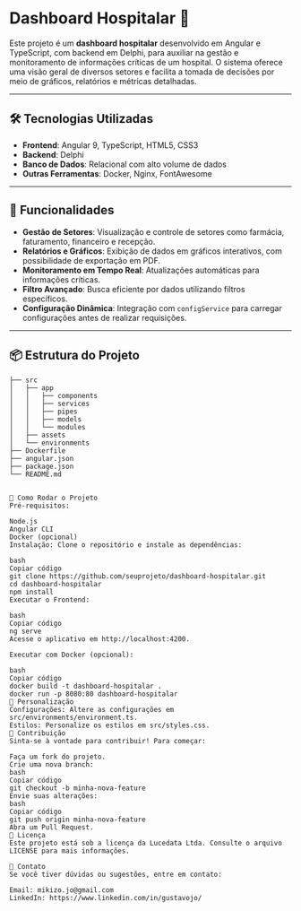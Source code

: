 # Dashboard Hospitalar 🏥

Este projeto é um **dashboard hospitalar** desenvolvido em Angular e TypeScript, com backend em Delphi, para auxiliar na gestão e monitoramento de informações críticas de um hospital. O sistema oferece uma visão geral de diversos setores e facilita a tomada de decisões por meio de gráficos, relatórios e métricas detalhadas.

---

## 🛠 Tecnologias Utilizadas

- **Frontend**: Angular 9, TypeScript, HTML5, CSS3
- **Backend**: Delphi
- **Banco de Dados**: Relacional com alto volume de dados
- **Outras Ferramentas**: Docker, Nginx, FontAwesome

---

## 🎯 Funcionalidades

- **Gestão de Setores**: Visualização e controle de setores como farmácia, faturamento, financeiro e recepção.
- **Relatórios e Gráficos**: Exibição de dados em gráficos interativos, com possibilidade de exportação em PDF.
- **Monitoramento em Tempo Real**: Atualizações automáticas para informações críticas.
- **Filtro Avançado**: Busca eficiente por dados utilizando filtros específicos.
- **Configuração Dinâmica**: Integração com `configService` para carregar configurações antes de realizar requisições.

---

## 📦 Estrutura do Projeto

```plaintext
├── src
│   ├── app
│   │   ├── components
│   │   ├── services
│   │   ├── pipes
│   │   ├── models
│   │   └── modules
│   ├── assets
│   └── environments
├── Dockerfile
├── angular.json
├── package.json
└── README.md


🚀 Como Rodar o Projeto
Pré-requisitos:

Node.js
Angular CLI
Docker (opcional)
Instalação: Clone o repositório e instale as dependências:

bash
Copiar código
git clone https://github.com/seuprojeto/dashboard-hospitalar.git
cd dashboard-hospitalar
npm install
Executar o Frontend:

bash
Copiar código
ng serve
Acesse o aplicativo em http://localhost:4200.

Executar com Docker (opcional):

bash
Copiar código
docker build -t dashboard-hospitalar .
docker run -p 8080:80 dashboard-hospitalar
🧩 Personalização
Configurações: Altere as configurações em src/environments/environment.ts.
Estilos: Personalize os estilos em src/styles.css.
📝 Contribuição
Sinta-se à vontade para contribuir! Para começar:

Faça um fork do projeto.
Crie uma nova branch:
bash
Copiar código
git checkout -b minha-nova-feature
Envie suas alterações:
bash
Copiar código
git push origin minha-nova-feature
Abra um Pull Request.
📄 Licença
Este projeto está sob a licença da Lucedata Ltda. Consulte o arquivo LICENSE para mais informações.

💬 Contato
Se você tiver dúvidas ou sugestões, entre em contato:

Email: mikizo.jo@gmail.com
LinkedIn: https://www.linkedin.com/in/gustavojo/
